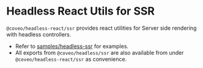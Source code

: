 # Headless React Utils for SSR

`@coveo/headless-react/ssr` provides react utilities for Server side rendering with headless controllers.

- Refer to [samples/headless-ssr](https://github.com/coveo/ui-kit/tree/master/packages/samples/headless-ssr/) for examples.
- All exports from `@coveo/headless/ssr` are also available from under `@coveo/headless-react/ssr` as convenience.
